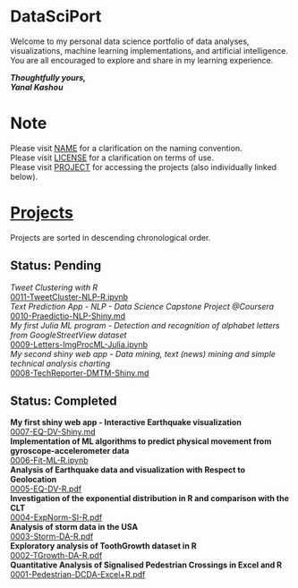 # DataSciPort

Welcome to my personal data science portfolio of data analyses, visualizations, machine learning implementations, and artificial intelligence.  
You are all encouraged to explore and share in my learning experience.  

__*Thoughtfully yours,*__  
__*Yanal Kashou*__


# Note
Please visit [NAME](https://github.com/ykashou92/DataSciPort/blob/master/NAME.md) for a clarification on the naming convention.  
Please visit [LICENSE](https://github.com/ykashou92/DataSciPort/blob/master/LICENSE) for a clarification on terms of use.  
Please visit [PROJECT](https://github.com/ykashou92/DataSciPort/tree/master/PROJECT) for accessing the projects (also individually linked below).  

# [Projects](https://github.com/ykashou92/DataSciPort/tree/master/PROJECT)
Projects are sorted in descending chronological order.

## Status: Pending
*Tweet Clustering with R*  
[0011-TweetCluster-NLP-R.ipynb](https://github.com/ykashou92/DataSciPort/blob/master/PROJECT/0011-TweetCluster-NLP.ipynb)  
*Text Prediction App - NLP - Data Science Capstone Project @Coursera*  
[0010-Praedictio-NLP-Shiny.md](https://github.com/ykashou92/DataSciPort/blob/master/PROJECT/0010-Praedictio-NLP-Shiny.md)  
*My first Julia ML program - Detection and recognition of alphabet letters from GoogleStreetView dataset*  
[0009-Letters-ImgProcML-Julia.ipynb](https://github.com/ykashou92/DataSciPort/blob/master/PROJECT/0009-Letters-ImgProcML-Julia.ipynb)  
*My second shiny web app - Data mining, text (news) mining and simple technical analysis charting*  
[0008-TechReporter-DMTM-Shiny.md](https://github.com/ykashou92/DataSciPort/blob/master/PROJECT/0008-TechReporter-DMTM-Shiny.md)  

## Status: Completed
**My first shiny web app - Interactive Earthquake visualization**  
[0007-EQ-DV-Shiny.md](https://github.com/ykashou92/DataSciPort/blob/master/PROJECT/0007-EQ-DV-Shiny.md)  
**Implementation of ML algorithms to predict physical movement from gyroscope-accelerometer data**  
[0006-Fit-ML-R.ipynb](https://github.com/ykashou92/DataSciPort/blob/master/PROJECT/0006-Fit-ML-R.ipynb)  
**Analysis of Earthquake data and visualization with Respect to Geolocation**    
[0005-EQ-DV-R.pdf](https://github.com/ykashou92/DataSciPort/blob/master/PROJECT/0005-EQ-DV-R.pdf)   
**Investigation of the exponential distribution in R and comparison with the CLT**   
[0004-ExpNorm-SI-R.pdf](https://github.com/ykashou92/DataSciPort/blob/master/PROJECT/0004-ExpNorm-SI-R.pdf)      
**Analysis of storm data in the USA**  
[0003-Storm-DA-R.pdf](https://github.com/ykashou92/DataSciPort/blob/master/PROJECT/0003-Storm-DA-R.pdf) 	
**Exploratory analysis of ToothGrowth dataset in R**  
[0002-TGrowth-DA-R.pdf](https://github.com/ykashou92/DataSciPort/blob/master/PROJECT/0002-TGrowth-DA-R.pdf)  
**Quantitative Analysis of Signalised Pedestrian Crossings in Excel and R**  
[0001-Pedestrian-DCDA-Excel+R.pdf](https://github.com/ykashou92/DataSciPort/blob/master/PROJECT/0001-Pedestrian-DCDA-Excel+R.pdf)  

